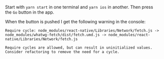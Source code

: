 Start with `yarn start` in one terminal and `yarn ios` in another. Then press the `Go` button in the app.

When the button is pushed I get the following warning in the console:

```
Require cycle: node_modules/react-native/Libraries/Network/fetch.js -> node_modules/whatwg-fetch/dist/fetch.umd.js -> node_modules/react-native/Libraries/Network/fetch.js

Require cycles are allowed, but can result in uninitialized values. Consider refactoring to remove the need for a cycle.
```